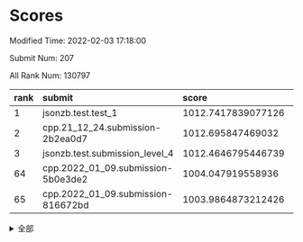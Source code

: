 # Scores

Modified Time: 2022-02-03 17:18:00

Submit Num: 207

All Rank Num: 130797

| rank |               submit               |       score        |       sigma        | pk_num |
| :--- | :--------------------------------- | :----------------- | :----------------- | :----- |
| 1    | jsonzb.test.test_1                 | 1012.7417839077126 | 0.8163734775379325 | 2524   |
| 2    | cpp.21_12_24.submission-2b2ea0d7   | 1012.695847469032  | 0.8105798951626572 | 2528   |
| 3    | jsonzb.test.submission_level_4     | 1012.4646795446739 | 0.8225077318805878 | 2527   |
| 64   | cpp.2022_01_09.submission-5b0e3de2 | 1004.047919558936  | 0.7113050987984584 | 2527   |
| 65   | cpp.2022_01_09.submission-816672bd | 1003.9864873212426 | 0.705770567116515  | 2523   |


<details>
<summary>全部</summary>

| rank |                 submit                 |       score        |       sigma        | pk_num |
| :--- | :------------------------------------- | :----------------- | :----------------- | :----- |
| 1    | jsonzb.test.test_1                     | 1012.7417839077126 | 0.8163734775379325 | 2524   |
| 2    | cpp.21_12_24.submission-2b2ea0d7       | 1012.695847469032  | 0.8105798951626572 | 2528   |
| 3    | jsonzb.test.submission_level_4         | 1012.4646795446739 | 0.8225077318805878 | 2527   |
| 4    | gobigger.level_3.submission_level_3_19 | 1011.7490519355279 | 0.7654877353355596 | 2525   |
| 5    | gobigger.level_3.submission_level_3_18 | 1011.4321192810288 | 0.7765410736594077 | 2532   |
| 6    | gobigger.level_3.submission_level_3_33 | 1011.3234319350021 | 0.7788565457408233 | 2531   |
| 7    | gobigger.level_3.submission_level_3_32 | 1011.2802272581225 | 0.7785007342279712 | 2529   |
| 8    | gobigger.level_3.submission_level_3_13 | 1011.265622031851  | 0.7794915991603382 | 2525   |
| 9    | gobigger.level_3.submission_level_3_4  | 1011.126922260986  | 0.7599208258539127 | 2530   |
| 10   | gobigger.level_3.submission_level_3_25 | 1010.9810969661678 | 0.7670838440900274 | 2528   |
| 11   | gobigger.level_3.submission_level_3_3  | 1010.9129711924219 | 0.7874673045697342 | 2527   |
| 12   | gobigger.level_3.submission_level_3_14 | 1010.8423704071897 | 0.7731486201214065 | 2532   |
| 13   | gobigger.level_3.submission_level_3_26 | 1010.7551556756091 | 0.7598918494671366 | 2526   |
| 14   | gobigger.level_3.submission_level_3_49 | 1010.7365530263896 | 0.7789770761482099 | 2528   |
| 15   | gobigger.level_3.submission_level_3_9  | 1010.6262290615069 | 0.7732544574457272 | 2529   |
| 16   | gobigger.level_3.submission_level_3_34 | 1010.5109074877251 | 0.7730152071939657 | 2527   |
| 17   | gobigger.level_3.submission_level_3_38 | 1010.487254476254  | 0.7429971608913899 | 2528   |
| 18   | gobigger.level_3.submission_level_3_30 | 1010.3887344848789 | 0.7645808887005813 | 2524   |
| 19   | gobigger.level_3.submission_level_3_46 | 1010.3458077991337 | 0.7584953272445961 | 2533   |
| 20   | gobigger.level_3.submission_level_3_22 | 1010.3200863410191 | 0.7524163894318996 | 2527   |
| 21   | gobigger.level_3.submission_level_3_20 | 1010.2937817831884 | 0.7566829058344836 | 2530   |
| 22   | gobigger.level_3.submission_level_3_40 | 1010.247679457623  | 0.7626351842523547 | 2528   |
| 23   | gobigger.level_3.submission_level_3_35 | 1010.2433669823725 | 0.7904744204036689 | 2529   |
| 24   | gobigger.level_3.submission_level_3_21 | 1010.2296796769378 | 0.7623182481157815 | 2528   |
| 25   | gobigger.level_3.submission_level_3_48 | 1010.2077010655031 | 0.7521161500661377 | 2528   |
| 26   | gobigger.level_3.submission_level_3_27 | 1010.1754312434118 | 0.7548969583195686 | 2524   |
| 27   | gobigger.level_3.submission_level_3_29 | 1010.1673257648303 | 0.7612255366080628 | 2525   |
| 28   | gobigger.level_3.submission_level_3_28 | 1010.1652990968533 | 0.7691542548098369 | 2529   |
| 29   | gobigger.level_3.submission_level_3_16 | 1010.1571332920246 | 0.7523199765063219 | 2526   |
| 30   | gobigger.level_3.submission_level_3_31 | 1010.111568519981  | 0.7811739279798647 | 2530   |
| 31   | gobigger.level_3.submission_level_3_43 | 1010.0402985836974 | 0.7638939068639213 | 2525   |
| 32   | gobigger.level_3.submission_level_3_12 | 1010.0364436601916 | 0.7601975463624243 | 2531   |
| 33   | gobigger.level_3.submission_level_3_47 | 1009.9533344689924 | 0.7619783259290048 | 2524   |
| 34   | gobigger.level_3.submission_level_3_6  | 1009.9207754064481 | 0.7430499219527538 | 2531   |
| 35   | gobigger.level_3.submission_level_3_44 | 1009.8502842878352 | 0.7576368891442624 | 2532   |
| 36   | gobigger.level_3.submission_level_3_36 | 1009.7381383611114 | 0.7578553016184675 | 2524   |
| 37   | gobigger.level_3.submission_level_3_15 | 1009.6643648448219 | 0.7619087885203707 | 2528   |
| 38   | gobigger.level_3.submission_level_3_23 | 1009.6267621333078 | 0.7577189287312573 | 2528   |
| 39   | gobigger.level_3.submission_level_3_0  | 1009.566655094479  | 0.7514679705252099 | 2526   |
| 40   | gobigger.level_3.submission_level_3_17 | 1009.543535624013  | 0.7725191716078743 | 2526   |
| 41   | gobigger.level_3.submission_level_3_5  | 1009.3506759922218 | 0.7687594663425077 | 2530   |
| 42   | gobigger.level_3.submission_level_3_7  | 1009.3216159985678 | 0.764020378037338  | 2530   |
| 43   | gobigger.level_3.submission_level_3_45 | 1009.311420428458  | 0.744493479283238  | 2528   |
| 44   | gobigger.level_3.submission_level_3_1  | 1009.3108898041052 | 0.7486313612733801 | 2524   |
| 45   | gobigger.level_3.submission_level_3_10 | 1009.3070275798909 | 0.759106776889363  | 2528   |
| 46   | gobigger.level_3.submission_level_3_41 | 1009.267785140696  | 0.7494934986485646 | 2524   |
| 47   | gobigger.level_3.submission_level_3_2  | 1009.0334772674729 | 0.7561651845657663 | 2525   |
| 48   | gobigger.level_3.submission_level_3_37 | 1008.9412895472817 | 0.7599504217480808 | 2527   |
| 49   | gobigger.level_3.submission_level_3_24 | 1008.4850432550421 | 0.7631357815322432 | 2521   |
| 50   | gobigger.level_3.submission_level_3_39 | 1008.4143991222566 | 0.7470083184801947 | 2527   |
| 51   | gobigger.level_3.submission_level_3_11 | 1008.3537779547728 | 0.7596526371100492 | 2526   |
| 52   | gobigger.level_3.submission_level_3_42 | 1008.3435901273158 | 0.7399037356113346 | 2527   |
| 53   | gobigger.level_3.submission_level_3_8  | 1008.1118187161237 | 0.7521794154824871 | 2527   |
| 54   | gobigger.level_1.submission_level_1_32 | 1005.4266914525355 | 0.7272672751854927 | 2527   |
| 55   | gobigger.level_1.submission_level_1_5  | 1004.8069737641167 | 0.7336958439568856 | 2527   |
| 56   | gobigger.level_1.submission_level_1_21 | 1004.5684187315867 | 0.7281282366307568 | 2523   |
| 57   | gobigger.level_1.submission_level_1_10 | 1004.5259340431263 | 0.7187717274933021 | 2533   |
| 58   | gobigger.level_1.submission_level_1_18 | 1004.4424397771999 | 0.7285759774475095 | 2528   |
| 59   | gobigger.level_1.submission_level_1_31 | 1004.3765817160622 | 0.719440431472592  | 2530   |
| 60   | gobigger.level_1.submission_level_1_15 | 1004.2326389152512 | 0.7319244897617699 | 2529   |
| 61   | gobigger.level_1.submission_level_1_40 | 1004.199760082046  | 0.7233623253632203 | 2522   |
| 62   | gobigger.level_1.submission_level_1_4  | 1004.1464243587047 | 0.7176729840169677 | 2527   |
| 63   | gobigger.level_1.submission_level_1_6  | 1004.0688849376565 | 0.7342674379058525 | 2529   |
| 64   | cpp.2022_01_09.submission-5b0e3de2     | 1004.047919558936  | 0.7113050987984584 | 2527   |
| 65   | cpp.2022_01_09.submission-816672bd     | 1003.9864873212426 | 0.705770567116515  | 2523   |
| 66   | gobigger.level_1.submission_level_1_49 | 1003.9573793937349 | 0.7308249970776073 | 2531   |
| 67   | gobigger.level_1.submission_level_1_24 | 1003.9128860047413 | 0.7124720405002805 | 2528   |
| 68   | gobigger.level_1.submission_level_1_42 | 1003.8990293259897 | 0.7119531326617201 | 2523   |
| 69   | gobigger.level_1.submission_level_1_7  | 1003.8463054547094 | 0.7141629608707831 | 2522   |
| 70   | gobigger.level_1.submission_level_1_8  | 1003.8161027963989 | 0.7133437454436449 | 2534   |
| 71   | gobigger.level_1.submission_level_1_23 | 1003.6424242568878 | 0.7255080550411276 | 2528   |
| 72   | gobigger.level_1.submission_level_1_36 | 1003.6191248847387 | 0.7119463928910716 | 2527   |
| 73   | gobigger.level_1.submission_level_1_26 | 1003.6031377690583 | 0.7068167535764858 | 2530   |
| 74   | gobigger.level_1.submission_level_1_9  | 1003.5995947078497 | 0.7091724277178558 | 2529   |
| 75   | gobigger.level_1.submission_level_1_20 | 1003.5307533908517 | 0.7239431745144106 | 2530   |
| 76   | gobigger.level_1.submission_level_1_28 | 1003.5290573047344 | 0.7142844975984306 | 2528   |
| 77   | gobigger.level_1.submission_level_1_16 | 1003.5275340390493 | 0.7135584583754147 | 2526   |
| 78   | gobigger.level_1.submission_level_1_30 | 1003.5267910248588 | 0.7193909173465239 | 2528   |
| 79   | gobigger.level_1.submission_level_1_48 | 1003.5057543764747 | 0.7251448682926649 | 2531   |
| 80   | gobigger.level_1.submission_level_1_37 | 1003.3730688316458 | 0.717461051443284  | 2529   |
| 81   | gobigger.level_1.submission_level_1_27 | 1003.3251320860253 | 0.7136880906954277 | 2524   |
| 82   | gobigger.level_1.submission_level_1_41 | 1003.1929979510357 | 0.7125204707280884 | 2524   |
| 83   | gobigger.level_1.submission_level_1_34 | 1003.1483469016434 | 0.7209288065575146 | 2530   |
| 84   | gobigger.level_1.submission_level_1_33 | 1003.1294793779922 | 0.7076070960652837 | 2525   |
| 85   | gobigger.level_1.submission_level_1_43 | 1003.0898745142296 | 0.7085540509758051 | 2532   |
| 86   | gobigger.level_1.submission_level_1_11 | 1003.048078362813  | 0.7062330721924542 | 2527   |
| 87   | gobigger.level_1.submission_level_1_13 | 1003.0276727690288 | 0.7165087876233462 | 2525   |
| 88   | gobigger.level_1.submission_level_1_1  | 1003.0243227278527 | 0.712006800061253  | 2528   |
| 89   | gobigger.level_1.submission_level_1_29 | 1002.9826658458055 | 0.7113095131577195 | 2528   |
| 90   | gobigger.level_1.submission_level_1_14 | 1002.966082299906  | 0.7098490732286904 | 2525   |
| 91   | gobigger.level_1.submission_level_1_38 | 1002.9583060868363 | 0.7173584977984018 | 2531   |
| 92   | gobigger.level_1.submission_level_1_47 | 1002.919131708648  | 0.7229715779979237 | 2532   |
| 93   | gobigger.level_1.submission_level_1_35 | 1002.8748596833667 | 0.7259462968495547 | 2529   |
| 94   | gobigger.level_1.submission_level_1_12 | 1002.8224812007039 | 0.7155454255203241 | 2528   |
| 95   | gobigger.level_1.submission_level_1_45 | 1002.8175832224917 | 0.7202411778791442 | 2526   |
| 96   | gobigger.level_1.submission_level_1_2  | 1002.7453573782913 | 0.7131236261099705 | 2527   |
| 97   | gobigger.level_1.submission_level_1_25 | 1002.7254969785192 | 0.7068470895882654 | 2528   |
| 98   | gobigger.level_1.submission_level_1_39 | 1002.642642576765  | 0.7147948418505966 | 2527   |
| 99   | gobigger.level_1.submission_level_1_17 | 1002.6402679755355 | 0.7197093006977442 | 2521   |
| 100  | gobigger.level_1.submission_level_1_0  | 1002.5750140529938 | 0.7123037844832042 | 2523   |
| 101  | gobigger.level_1.submission_level_1_19 | 1002.5680766203429 | 0.7088973623522071 | 2524   |
| 102  | gobigger.level_1.submission_level_1_22 | 1002.5000814690617 | 0.7245855924105181 | 2528   |
| 103  | gobigger.level_1.submission_level_1_46 | 1002.4666341253554 | 0.7088256340117842 | 2530   |
| 104  | gobigger.level_1.submission_level_1_44 | 1002.3882827614191 | 0.7124568310898973 | 2527   |
| 105  | gobigger.level_1.submission_level_1_3  | 1002.1097437695668 | 0.7157825946237752 | 2523   |
| 106  | gobigger.random.submission_random_12   | 996.8073546502367  | 0.7054590200767246 | 2527   |
| 107  | gobigger.random.submission_random_5    | 996.7497334565794  | 0.7059733073816522 | 2527   |
| 108  | gobigger.random.submission_random_18   | 996.7197969053653  | 0.7057812768781234 | 2526   |
| 109  | gobigger.random.submission_random_27   | 996.6998596697781  | 0.7119251404768996 | 2525   |
| 110  | gobigger.random.submission_random_7    | 996.6088607654698  | 0.7029987195114125 | 2525   |
| 111  | gobigger.random.submission_random_14   | 996.5241092935551  | 0.7075680444548818 | 2525   |
| 112  | gobigger.random.submission_random_2    | 996.5027043682123  | 0.7141867421465297 | 2529   |
| 113  | gobigger.random.submission_random_22   | 996.4544536351631  | 0.7019092575440297 | 2523   |
| 114  | gobigger.random.submission_random_3    | 996.3964847132581  | 0.7114792422252195 | 2527   |
| 115  | gobigger.random.submission_random_35   | 996.3864838776016  | 0.7045871981003555 | 2531   |
| 116  | gobigger.random.submission_random_1    | 996.3838806984594  | 0.7083754703660231 | 2532   |
| 117  | gobigger.random.submission_random_25   | 996.3408785253645  | 0.7086065529734937 | 2530   |
| 118  | gobigger.random.submission_random_30   | 996.2623748241933  | 0.7061538840079868 | 2524   |
| 119  | gobigger.random.submission_random_8    | 996.2591438123937  | 0.7048196637666486 | 2524   |
| 120  | gobigger.random.submission_random_37   | 996.2520079437998  | 0.7187379235624661 | 2530   |
| 121  | gobigger.random.submission_random_41   | 996.2469563263588  | 0.7309658707007318 | 2526   |
| 122  | gobigger.random.submission_random_31   | 996.084490308817   | 0.7184548994463484 | 2529   |
| 123  | gobigger.random.submission_random_24   | 996.0792897151414  | 0.7290109142395846 | 2529   |
| 124  | gobigger.random.submission_random_36   | 995.9679883504205  | 0.7098295813919475 | 2528   |
| 125  | gobigger.random.submission_random_39   | 995.9387245512182  | 0.718218479878989  | 2526   |
| 126  | gobigger.random.submission_random_32   | 995.825351587842   | 0.7254580695380195 | 2527   |
| 127  | gobigger.random.submission_random_6    | 995.8170664713904  | 0.726420274318931  | 2529   |
| 128  | gobigger.random.submission_random_28   | 995.8160426201373  | 0.715304101591254  | 2528   |
| 129  | gobigger.random.submission_random_13   | 995.8050492575481  | 0.7145525280064894 | 2528   |
| 130  | gobigger.random.submission_random_33   | 995.6795208400442  | 0.7103105619621006 | 2529   |
| 131  | gobigger.random.submission_random_26   | 995.6658570295341  | 0.7006880679516965 | 2529   |
| 132  | gobigger.random.submission_random_9    | 995.649047936526   | 0.7147114162788817 | 2523   |
| 133  | gobigger.random.submission_random_0    | 995.5909779814428  | 0.7212808634344144 | 2524   |
| 134  | gobigger.random.submission_random_19   | 995.5505681010094  | 0.694104441306095  | 2525   |
| 135  | gobigger.random.submission_random_47   | 995.5368761246673  | 0.7168182495738944 | 2526   |
| 136  | gobigger.random.submission_random_20   | 995.4881569920746  | 0.7018304744891601 | 2527   |
| 137  | gobigger.random.submission_random_34   | 995.4795199567137  | 0.7143006430601269 | 2531   |
| 138  | gobigger.random.submission_random_4    | 995.4277055201785  | 0.7226763401023995 | 2529   |
| 139  | gobigger.random.submission_random_48   | 995.4231833888234  | 0.7043385649930514 | 2527   |
| 140  | gobigger.random.submission_random_38   | 995.4063669341384  | 0.7112019184923652 | 2529   |
| 141  | gobigger.random.submission_random_29   | 995.3949152005863  | 0.7094741303709435 | 2526   |
| 142  | gobigger.random.submission_random_40   | 995.3244054500703  | 0.710816889574806  | 2524   |
| 143  | gobigger.random.submission_random_10   | 995.2436795531518  | 0.7092885837714851 | 2528   |
| 144  | gobigger.random.submission_random_45   | 995.1986524948219  | 0.7152143453186091 | 2528   |
| 145  | gobigger.random.submission_random_15   | 995.0968756693364  | 0.7277871206576253 | 2524   |
| 146  | gobigger.random.submission_random_46   | 995.0533746933174  | 0.7220453381413661 | 2528   |
| 147  | gobigger.random.submission_random_17   | 994.9542675187083  | 0.7039623333688171 | 2528   |
| 148  | gobigger.random.submission_random_42   | 994.9415570226231  | 0.7304734404861267 | 2533   |
| 149  | gobigger.random.submission_random_43   | 994.8644544180454  | 0.7091336368460842 | 2530   |
| 150  | gobigger.random.submission_random_49   | 994.8592940412746  | 0.7082154578476465 | 2530   |
| 151  | gobigger.random.submission_random_11   | 994.8305505986906  | 0.7212164249579748 | 2527   |
| 152  | gobigger.random.submission_random_16   | 994.6950843007575  | 0.7106636199285584 | 2532   |
| 153  | gobigger.random.submission_random_23   | 994.6130525992456  | 0.7239318344672852 | 2527   |
| 154  | gobigger.random.submission_random_21   | 994.5259018393484  | 0.7197209280835005 | 2524   |
| 155  | gobigger.random.submission_random_44   | 994.1899382812505  | 0.7113851224211563 | 2527   |
| 156  | gobigger.level_2.submission_level_2_17 | 993.412682921294   | 0.7366259352499075 | 2524   |
| 157  | gobigger.level_2.submission_level_2_11 | 993.2612934201302  | 0.7287435525168584 | 2526   |
| 158  | gobigger.level_2.submission_level_2_9  | 993.2038007670187  | 0.7319874335796082 | 2528   |
| 159  | gobigger.level_2.submission_level_2_46 | 993.1988116157714  | 0.7366396362973099 | 2531   |
| 160  | gobigger.level_2.submission_level_2_1  | 993.1922991010587  | 0.7266734398642682 | 2530   |
| 161  | gobigger.level_2.submission_level_2_20 | 993.1838730067915  | 0.729798910660203  | 2526   |
| 162  | gobigger.level_2.submission_level_2_30 | 993.1408778331529  | 0.7256131359117386 | 2530   |
| 163  | gobigger.level_2.submission_level_2_43 | 993.0031152751377  | 0.7361954341362331 | 2531   |
| 164  | gobigger.level_2.submission_level_2_0  | 992.9409066435229  | 0.7391375685397142 | 2523   |
| 165  | gobigger.level_2.submission_level_2_31 | 992.931300854111   | 0.7302211362907325 | 2528   |
| 166  | gobigger.level_2.submission_level_2_29 | 992.9065940044833  | 0.7460453232025427 | 2532   |
| 167  | gobigger.level_2.submission_level_2_47 | 992.8537413793571  | 0.746281376456461  | 2535   |
| 168  | gobigger.level_2.submission_level_2_22 | 992.6129498872182  | 0.7544869863222846 | 2523   |
| 169  | gobigger.level_2.submission_level_2_34 | 992.5878933647648  | 0.7392110357141823 | 2530   |
| 170  | gobigger.level_2.submission_level_2_5  | 992.5646643233706  | 0.7278910599268944 | 2530   |
| 171  | gobigger.level_2.submission_level_2_7  | 992.4904045698337  | 0.7416646570206425 | 2532   |
| 172  | gobigger.level_2.submission_level_2_33 | 992.4536021304248  | 0.7373141938065522 | 2527   |
| 173  | gobigger.level_2.submission_level_2_13 | 992.3771402971138  | 0.7431595384600828 | 2531   |
| 174  | gobigger.level_2.submission_level_2_36 | 992.3499515416528  | 0.7710425205765882 | 2526   |
| 175  | gobigger.level_2.submission_level_2_3  | 992.3381338845273  | 0.7435406381989008 | 2520   |
| 176  | gobigger.level_2.submission_level_2_27 | 992.2898700967176  | 0.7298371708264845 | 2528   |
| 177  | gobigger.level_2.submission_level_2_40 | 992.2397509458178  | 0.744335324352384  | 2531   |
| 178  | gobigger.level_2.submission_level_2_2  | 992.2305516225117  | 0.75910361135961   | 2529   |
| 179  | gobigger.level_2.submission_level_2_14 | 992.189503624165   | 0.7324510255107871 | 2529   |
| 180  | gobigger.level_2.submission_level_2_18 | 992.1887712216767  | 0.745736818327856  | 2528   |
| 181  | gobigger.level_2.submission_level_2_37 | 992.1775844340981  | 0.7439473110372521 | 2523   |
| 182  | gobigger.level_2.submission_level_2_41 | 992.1148225488611  | 0.7513849415572497 | 2526   |
| 183  | gobigger.level_2.submission_level_2_24 | 992.0976838226641  | 0.7568109008624075 | 2526   |
| 184  | gobigger.level_2.submission_level_2_15 | 992.0190434508221  | 0.767347495024685  | 2527   |
| 185  | gobigger.level_2.submission_level_2_16 | 991.992519444342   | 0.751199791471818  | 2528   |
| 186  | gobigger.level_2.submission_level_2_39 | 991.9174460301113  | 0.7531055847598515 | 2525   |
| 187  | gobigger.level_2.submission_level_2_25 | 991.8338634714959  | 0.7446713794676371 | 2532   |
| 188  | gobigger.level_2.submission_level_2_10 | 991.7694461921478  | 0.7515163259078992 | 2527   |
| 189  | gobigger.level_2.submission_level_2_12 | 991.7669164775925  | 0.7692084432187675 | 2530   |
| 190  | gobigger.level_2.submission_level_2_35 | 991.7414962686937  | 0.7405131653763788 | 2526   |
| 191  | gobigger.level_2.submission_level_2_6  | 991.6557165129846  | 0.7524219670568847 | 2526   |
| 192  | gobigger.level_2.submission_level_2_19 | 991.6515215632331  | 0.7533906357789157 | 2525   |
| 193  | gobigger.level_2.submission_level_2_8  | 991.5442561300346  | 0.7358536712039762 | 2524   |
| 194  | gobigger.level_2.submission_level_2_44 | 991.3377785223199  | 0.7636265990568727 | 2528   |
| 195  | gobigger.level_2.submission_level_2_32 | 991.3307780123754  | 0.7313253382673284 | 2526   |
| 196  | gobigger.level_2.submission_level_2_28 | 991.2208001604242  | 0.746524827983651  | 2525   |
| 197  | gobigger.level_2.submission_level_2_38 | 991.1491067690931  | 0.7592860950580063 | 2529   |
| 198  | gobigger.level_2.submission_level_2_49 | 991.0513200710811  | 0.7622215865832899 | 2525   |
| 199  | gobigger.level_2.submission_level_2_45 | 990.8073113500476  | 0.7668873356024192 | 2530   |
| 200  | gobigger.level_2.submission_level_2_48 | 990.7978774223748  | 0.7614562556265682 | 2527   |
| 201  | gobigger.level_2.submission_level_2_42 | 990.7000710571632  | 0.7448803450352016 | 2530   |
| 202  | gobigger.level_2.submission_level_2_23 | 990.6646437036603  | 0.7595662543152938 | 2527   |
| 203  | gobigger.level_2.submission_level_2_4  | 990.6512077226498  | 0.744661822782209  | 2528   |
| 204  | gobigger.level_2.submission_level_2_26 | 990.6495903169076  | 0.7843114162079026 | 2526   |
| 205  | gobigger.level_2.submission_level_2_21 | 990.4287386455811  | 0.7648304456842804 | 2531   |
| 206  | gobigger.none.submission_none_0        | 977.4317626724763  | 1.4367833994730181 | 2531   |
| 207  | gobigger.none.submission_none_1        | 975.3780456340421  | 1.539162753918537  | 2528   |

</details>